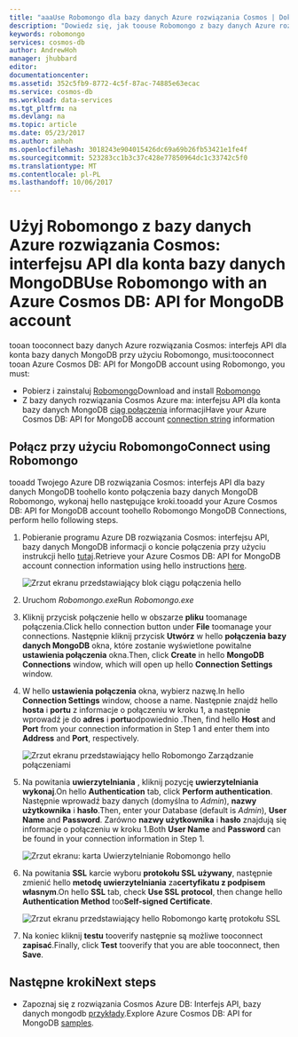 ```yaml
---
title: "aaaUse Robomongo dla bazy danych Azure rozwiązania Cosmos | Dokumentacja firmy Microsoft"
description: "Dowiedz się, jak toouse Robomongo z bazy danych Azure rozwiązania Cosmos: interfejsu API dla konta bazy danych MongoDB"
keywords: robomongo
services: cosmos-db
author: AndrewHoh
manager: jhubbard
editor: 
documentationcenter: 
ms.assetid: 352c5fb9-8772-4c5f-87ac-74885e63ecac
ms.service: cosmos-db
ms.workload: data-services
ms.tgt_pltfrm: na
ms.devlang: na
ms.topic: article
ms.date: 05/23/2017
ms.author: anhoh
ms.openlocfilehash: 3018243e904015426dc69a69b26fb53421e1fe4f
ms.sourcegitcommit: 523283cc1b3c37c428e77850964dc1c33742c5f0
ms.translationtype: MT
ms.contentlocale: pl-PL
ms.lasthandoff: 10/06/2017
---
```

# <a name="use-robomongo-with-an-azure-cosmos-db-api-for-mongodb-account"></a><span data-ttu-id="bcd0b-104">Użyj Robomongo z bazy danych Azure rozwiązania Cosmos: interfejsu API dla konta bazy danych MongoDB</span><span class="sxs-lookup"><span data-stu-id="bcd0b-104">Use Robomongo with an Azure Cosmos DB: API for MongoDB account</span></span>
<span data-ttu-id="bcd0b-105">tooan tooconnect bazy danych Azure rozwiązania Cosmos: interfejs API dla konta bazy danych MongoDB przy użyciu Robomongo, musi:</span><span class="sxs-lookup"><span data-stu-id="bcd0b-105">tooconnect tooan Azure Cosmos DB: API for MongoDB account using Robomongo, you must:</span></span>

* <span data-ttu-id="bcd0b-106">Pobierz i zainstaluj [Robomongo](https://robomongo.org/)</span><span class="sxs-lookup"><span data-stu-id="bcd0b-106">Download and install [Robomongo](https://robomongo.org/)</span></span>
* <span data-ttu-id="bcd0b-107">Z bazy danych rozwiązania Cosmos Azure ma: interfejsu API dla konta bazy danych MongoDB [ciąg połączenia](connect-mongodb-account.md) informacji</span><span class="sxs-lookup"><span data-stu-id="bcd0b-107">Have your Azure Cosmos DB: API for MongoDB account [connection string](connect-mongodb-account.md) information</span></span>

## <a name="connect-using-robomongo"></a><span data-ttu-id="bcd0b-108">Połącz przy użyciu Robomongo</span><span class="sxs-lookup"><span data-stu-id="bcd0b-108">Connect using Robomongo</span></span>
<span data-ttu-id="bcd0b-109">tooadd Twojego Azure DB rozwiązania Cosmos: interfejs API dla bazy danych MongoDB toohello konto połączenia bazy danych MongoDB Robomongo, wykonaj hello następujące kroki.</span><span class="sxs-lookup"><span data-stu-id="bcd0b-109">tooadd your Azure Cosmos DB: API for MongoDB account toohello Robomongo MongoDB Connections, perform hello following steps.</span></span>

1. <span data-ttu-id="bcd0b-110">Pobieranie programu Azure DB rozwiązania Cosmos: interfejsu API, bazy danych MongoDB informacji o koncie połączenia przy użyciu instrukcji hello [tutaj](connect-mongodb-account.md).</span><span class="sxs-lookup"><span data-stu-id="bcd0b-110">Retrieve your Azure Cosmos DB: API for MongoDB account connection information using hello instructions [here](connect-mongodb-account.md).</span></span>

    ![Zrzut ekranu przedstawiający blok ciągu połączenia hello](./media/mongodb-robomongo/connectionstringblade.png)
2. <span data-ttu-id="bcd0b-112">Uruchom *Robomongo.exe*</span><span class="sxs-lookup"><span data-stu-id="bcd0b-112">Run *Robomongo.exe*</span></span>

3. <span data-ttu-id="bcd0b-113">Kliknij przycisk połączenie hello w obszarze **pliku** toomanage połączenia.</span><span class="sxs-lookup"><span data-stu-id="bcd0b-113">Click hello connection button under **File** toomanage your connections.</span></span> <span data-ttu-id="bcd0b-114">Następnie kliknij przycisk **Utwórz** w hello **połączenia bazy danych MongoDB** okna, które zostanie wyświetlone powitalne **ustawienia połączenia** okna.</span><span class="sxs-lookup"><span data-stu-id="bcd0b-114">Then, click **Create** in hello **MongoDB Connections** window, which will open up hello **Connection Settings** window.</span></span>

4. <span data-ttu-id="bcd0b-115">W hello **ustawienia połączenia** okna, wybierz nazwę.</span><span class="sxs-lookup"><span data-stu-id="bcd0b-115">In hello **Connection Settings** window, choose a name.</span></span> <span data-ttu-id="bcd0b-116">Następnie znajdź hello **hosta** i **portu** z informacje o połączeniu w kroku 1, a następnie wprowadź je do **adres** i **portu**odpowiednio .</span><span class="sxs-lookup"><span data-stu-id="bcd0b-116">Then, find hello **Host** and **Port** from your connection information in Step 1 and enter them into **Address** and **Port**, respectively.</span></span>

    ![Zrzut ekranu przedstawiający hello Robomongo Zarządzanie połączeniami](./media/mongodb-robomongo/manageconnections.png)
5. <span data-ttu-id="bcd0b-118">Na powitania **uwierzytelniania** , kliknij pozycję **uwierzytelniania wykonaj**.</span><span class="sxs-lookup"><span data-stu-id="bcd0b-118">On hello **Authentication** tab, click **Perform authentication**.</span></span> <span data-ttu-id="bcd0b-119">Następnie wprowadź bazy danych (domyślna to *Admin*), **nazwy użytkownika** i **hasło**.</span><span class="sxs-lookup"><span data-stu-id="bcd0b-119">Then, enter your Database (default is *Admin*), **User Name** and **Password**.</span></span>
<span data-ttu-id="bcd0b-120">Zarówno **nazwy użytkownika** i **hasło** znajdują się informacje o połączeniu w kroku 1.</span><span class="sxs-lookup"><span data-stu-id="bcd0b-120">Both **User Name** and **Password** can be found in your connection information in Step 1.</span></span>

    ![Zrzut ekranu: karta Uwierzytelnianie Robomongo hello](./media/mongodb-robomongo/authentication.png)
6. <span data-ttu-id="bcd0b-122">Na powitania **SSL** karcie wyboru **protokołu SSL używany**, następnie zmienić hello **metodę uwierzytelniania** za**certyfikatu z podpisem własnym**.</span><span class="sxs-lookup"><span data-stu-id="bcd0b-122">On hello **SSL** tab, check **Use SSL protocol**, then change hello **Authentication Method** too**Self-signed Certificate**.</span></span>

    ![Zrzut ekranu przedstawiający hello Robomongo kartę protokołu SSL](./media/mongodb-robomongo/SSL.png)
7. <span data-ttu-id="bcd0b-124">Na koniec kliknij **testu** tooverify następnie są możliwe tooconnect **zapisać**.</span><span class="sxs-lookup"><span data-stu-id="bcd0b-124">Finally, click **Test** tooverify that you are able tooconnect, then **Save**.</span></span>

## <a name="next-steps"></a><span data-ttu-id="bcd0b-125">Następne kroki</span><span class="sxs-lookup"><span data-stu-id="bcd0b-125">Next steps</span></span>
* <span data-ttu-id="bcd0b-126">Zapoznaj się z rozwiązania Cosmos Azure DB: Interfejs API, bazy danych mongodb [przykłady](mongodb-samples.md).</span><span class="sxs-lookup"><span data-stu-id="bcd0b-126">Explore Azure Cosmos DB: API for MongoDB [samples](mongodb-samples.md).</span></span>
